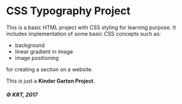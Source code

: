 # CSS Typography Project

This is a basic HTML project with CSS styling for learning purpose.
It includes implementation of some basic CSS concepts such as:

- background
- linear gradient in image
- image positioning

for creating a section on a website.

This is just a **Kinder Garten Project**.

##### &copy; KRT, 2017
